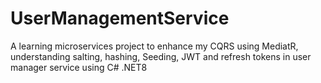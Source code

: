 # UserManagementService
A learning microservices project to enhance my CQRS using MediatR, understanding salting, hashing, Seeding, JWT and refresh tokens in user manager service using C# .NET8
